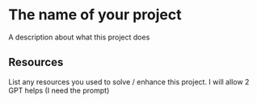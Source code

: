 # The name of your project
A description about what this project does
## Resources
List any resources you used to solve / enhance this project. I will allow 2 GPT helps (I need the prompt)